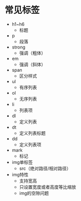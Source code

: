 # 常见标签
* h1~h6
    * 标题
* p
    * 段落
* strong
    * 强调（粗体）
* em
    * 强调（斜体）
* span
    * 区分样式
* ul
    * 有序列表
* ol
    * 无序列表
* li
    * 列表项
* dl
    * 定义列表
* dt
    * 定义列表标题
* dd
    * 定义列表项
* mark
    * 标记
* img单标签
    * src（绝对路径/相对路径）
* img特性
    * 支持宽高
    * 只设置宽度或者高度等比缩放
    * img的空隙问题